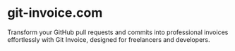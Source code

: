 # git-invoice.com
Transform your GitHub pull requests and commits into professional invoices effortlessly with Git Invoice, designed for freelancers and developers.
